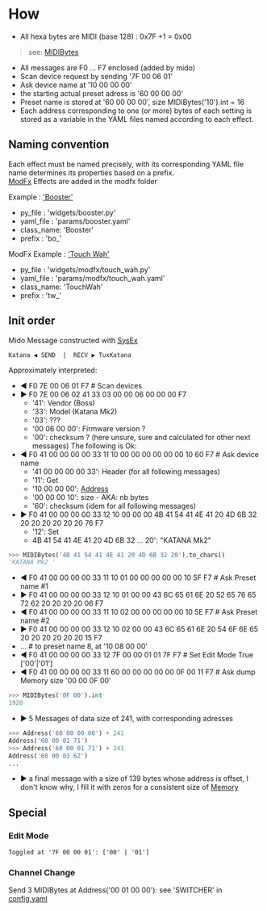 # How

   * All hexa bytes are MIDI (base 128) : 0x7F +1 = 0x00 
   
   > see: [MIDIBytes](./lib/midi_bytes.py)
   * All messages are F0 ... F7 enclosed (added by mido)
   * Scan device request by sending  '7F 00 06 01'
   * Ask device name at '10 00 00 00'
   * the starting actual preset adress is '60 00 00 00'
   * Preset name is stored at '60 00 00 00', size MIDIBytes('10').int = 16
   * Each address corresponding to one (or more) bytes of each setting is stored as a variable in the YAML files named according to each effect.

## Naming convention
 Each effect must be named precisely, with its corresponding YAML file name determines its properties based on a prefix.  
 [ModFx](./widgets/mod_fx.py) Effects are added in the modfx folder

Example : ['Booster'](./widgets/booster.py)
 
   * py_file : 'widgets/booster.py'
   * yaml_file : 'params/booster.yaml'
   * class_name: 'Booster'
   * prefix : 'bo_'

ModFx Example : ['Touch Wah'](./widgets/modfx/touch_wah.py)

   * py_file : 'widgets/modfx/touch_wah.py'
   * yaml_file : 'params/modfx/touch_wah.yaml'
   * class_name: 'TouchWah'
   * prefix : 'tw_'

## Init order
Mido Message constructed with [SysEx](./lib/sysex.py)

    Katana ◀ SEND  |  RECV ▶ TuxKatana
Approximately interpreted:
   * ◀ F0 7E 00 06 01 F7        # Scan devices
   * ▶ F0 7E 00 06 02 41 33 03 00 00 06 00 00 00 F7
      * '41': Vendor (Boss) 
      * '33': Model (Katana Mk2)
      * '03': ???
      * '00 06 00 00': Firmware version ?
      * '00': checksum ?  (here unsure, sure and calculated for other next messages)
The following is Ok:
   * ◀ F0 41 00 00 00 00 33 11 10 00 00 00 00 00 00 10 60 F7    # Ask device name
      * '41 00 00 00 00 33': Header (for all following messages)
      * '11': Get
      * '10 00 00 00': [Address](./lib/midi_bytes.py)
      * '00 00 00 10': size - AKA: nb bytes
      * '60': checksum (idem for all following messages)
   * ▶ F0 41 00 00 00 00 33 12 10 00 00 00 4B 41 54 41 4E 41 20 4D 6B 32 20 20 20 20 20 20 76 F7
      * '12': Set
      * 4B 41 54 41 4E 41 20 4D 6B 32 ... 20': "KATANA Mk2"
```python  
>>> MIDIBytes('4B 41 54 41 4E 41 20 4D 6B 32 20').to_chars()
'KATANA Mk2 '
```
   * ◀ F0 41 00 00 00 00 33 11 10 01 00 00 00 00 00 10 5F F7    # Ask Preset name #1
   * ▶ F0 41 00 00 00 00 33 12 10 01 00 00 43 6C 65 61 6E 20 52 65 76 65 72 62 20 20 20 20 06 F7
   * ◀ F0 41 00 00 00 00 33 11 10 02 00 00 00 00 00 10 5E F7    # Ask Preset name #2
   * ▶ F0 41 00 00 00 00 33 12 10 02 00 00 43 6C 65 61 6E 20 54 6F 6E 65 20 20 20 20 20 20 15 F7
   * ... # to preset name 8, at '10 08 00 00'
   * ◀ F0 41 00 00 00 00 33 12 7F 00 00 01 01 7F F7                    # Set Edit Mode True ['00'|'01']
   * ◀ F0 41 00 00 00 00 33 11 60 00 00 00 00 00 0F 00 11 F7    # Ask dump Memory size '00 00 0F 00'
```python
>>> MIDIBytes('0F 00').int
1920
```
   * ▶ 5 Messages of data size of 241, with corresponding adresses  
```python  
>>> Address('60 00 00 00') + 241
Address('60 00 01 71')
>>> Address('60 00 01 71') + 241
Address('60 00 03 62')
...
```
   * ▶ a final message with a size of 139 bytes whose address is offset, I don't know why, I fill it with zeros for a consistent size of [Memory](./lib/memory.py)
## Special
### Edit Mode

    Toggled at '7F 00 00 01': ['00' | '01']
    

### Channel Change
    
 Send 3 MIDIBytes at Address('00 01 00 00'): see 'SWITCHER' in [config.yaml](./params/config.yaml)


